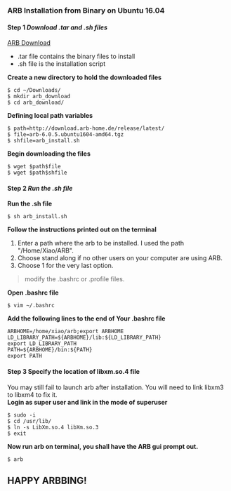 ### ARB Installation from Binary on Ubuntu 16.04
#### Step 1 _Download .tar and .sh files_
[ARB Download](http://download.arb-home.de/release/latest/)
* .tar file contains the binary files to install
* .sh file is the installation script

**Create a new directory to hold the downloaded files**
```
$ cd ~/Downloads/
$ mkdir arb_download
$ cd arb_download/
```
**Defining local path variables**
```
$ path=http://download.arb-home.de/release/latest/
$ file=arb-6.0.5.ubuntu1604-amd64.tgz
$ shfile=arb_install.sh
```
**Begin downloading the files**
```
$ wget $path$file
$ wget $path$shfile
```
#### Step 2 _Run the .sh file_
**Run the .sh file**

```
$ sh arb_install.sh
```
**Follow the instructions printed out on the terminal**  
1. Enter a path where the arb to be installed. I used the path "/Home/Xiao/ARB".  
2. Choose stand along if no other users on your computer are using ARB.  
3. Choose 1 for the very last option.  
> modify the .bashrc or .profile files.

**Open .bashrc file**  
```
$ vim ~/.bashrc
```
**Add the following lines to the end of Your .bashrc file**  
```
ARBHOME=/home/xiao/arb;export ARBHOME
LD_LIBRARY_PATH=${ARBHOME}/lib:${LD_LIBRARY_PATH}
export LD_LIBRARY_PATH
PATH=${ARBHOME}/bin:${PATH}
export PATH
```
#### Step 3 Specify the location of libxm.so.4 file
You may still fail to launch arb after installation. You will need to link libxm3 to libxm4 to fix it.  
**Login as super user and link in the mode of superuser**
```
$ sudo -i
$ cd /usr/lib/
$ ln -s LibXm.so.4 libXm.so.3
$ exit
```
**Now run arb on terminal, you shall have the ARB gui prompt out.**
```
$ arb
```
## **HAPPY ARBBING!**
